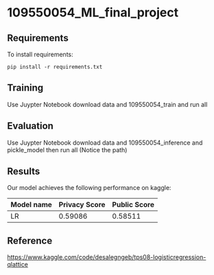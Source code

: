 # 109550054_ML_final_project

## Requirements

To install requirements:

```setup
pip install -r requirements.txt
```

## Training

Use Juypter Notebook download data and 109550054_train and run all

## Evaluation

Use Juypter Notebook download data and 109550054_inference and pickle_model then run all
(Notice the path)

## Results

Our model achieves the following performance on kaggle:

| Model name         | Privacy Score   | Public Score   |
| ------------------ |---------------- | -------------- |
| LR                 |     0.59086     |    0.58511     |

## Reference
https://www.kaggle.com/code/desalegngeb/tps08-logisticregression-qlattice
